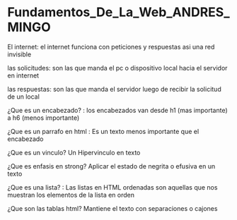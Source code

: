 # Fundamentos_De_La_Web_ANDRES_MINGO
El internet:   el internet funciona con peticiones y respuestas asi una red invisible 

las solicitudes:  son las que manda el pc o dispositivo local hacia el servidor en internet

las respuestas:  son las que manda el servidor luego de recibir la solicitud de un local 

¿Que es un encabezado? :
los encabezados van desde h1 (mas importante) a h6 (menos importante)

¿Que es un parrafo en html :
Es un texto menos importante que el encabezado

¿Que es un vinculo?
Un Hipervinculo en texto

¿Que es enfasis en strong?
Aplicar el estado de negrita o efusiva en un texto

¿Que es una lista? :
Las listas en HTML ordenadas son aquellas que nos muestran los elementos de la lista en orden 

¿Que son las tablas html?
Mantiene el texto con separaciones o cajones 

